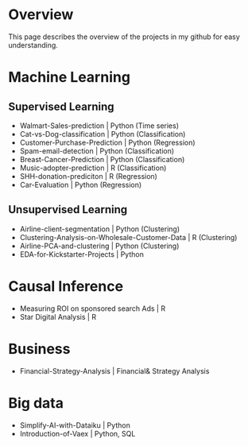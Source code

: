 # Overview
This page describes the overview of the projects in my github for easy understanding.

# Machine Learning
## Supervised Learning
- Walmart-Sales-prediction | Python (Time series)
- Cat-vs-Dog-classification | Python (Classification)
- Customer-Purchase-Prediction | Python (Regression)
- Spam-email-detection | Python (Classification)
- Breast-Cancer-Prediction | Python (Classification)
- Music-adopter-prediction | R (Classification)
- SHH-donation-prediciton | R (Regression)
- Car-Evaluation | Python (Regression)

## Unsupervised Learning
- Airline-client-segmentation | Python (Clustering)
- Clustering-Analysis-on-Wholesale-Customer-Data | R (Clustering)
- Airline-PCA-and-clustering | Python (Clustering)
- EDA-for-Kickstarter-Projects | Python

# Causal Inference
- Measuring ROI on sponsored search Ads | R
- Star Digital Analysis | R

# Business 
- Financial-Strategy-Analysis | Financial& Strategy Analysis

# Big data
- Simplify-AI-with-Dataiku | Python
- Introduction-of-Vaex | Python, SQL
